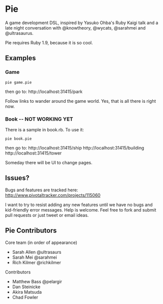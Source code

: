# Pie

A game development DSL, inspired by Yasuko Ohba's Ruby Kaigi talk and a late night conversation with @knowtheory, @wycats, @sarahmei and @ultrasaurus. 

Pie requires Ruby 1.9, because it is so cool.

## Examples



### Game

    pie game.pie

then go to:
    http://localhost:31415/park

Follow links to wander around the game world.  Yes, that is all there is right now.

### Book -- NOT WORKING YET

There is a sample in book.rb.  To use it:

    pie book.pie

then go to:
    http://localhost:31415/ship
    http://localhost:31415/building
    http://localhost:31415/tower

Someday there will be UI to change pages.

## Issues?

Bugs and features are tracked here: http://www.pivotaltracker.com/projects/115060

I want to try to resist adding any new features until we have no bugs and kid-friendly error messages.  Help is welcome.  Feel free to fork and submit pull requests or just tweet or email ideas.


## Pie Contributors

Core team (in order of appearance)

* Sarah Allen @ultrasaurs
* Sarah Mei @sarahmei
* Rich Kilmer @richkilmer

Contributors

* Matthew Bass @pelargir
* Dan Steinicke
* Akira Matsuda
* Chad Fowler
